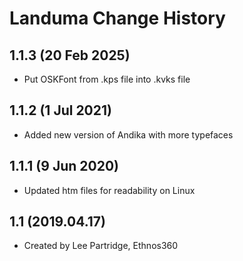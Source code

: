 Landuma Change History
=======================

1.1.3 (20 Feb 2025)
------------------
* Put OSKFont from .kps file into .kvks file

1.1.2 (1 Jul 2021)
-------------------
* Added new version of Andika with more typefaces

1.1.1 (9 Jun 2020)
-------------------
* Updated htm files for readability on Linux

1.1 (2019.04.17)
-------------------
* Created by Lee Partridge, Ethnos360

